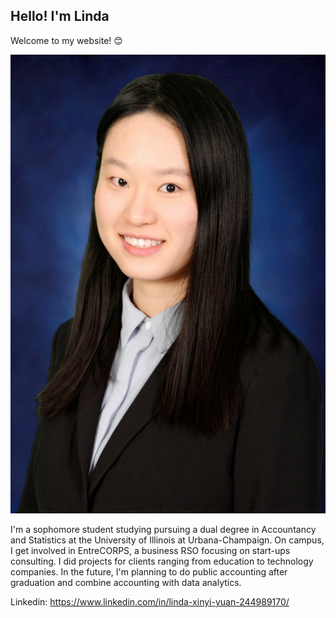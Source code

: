 ## Hello! I'm Linda

Welcome to my website! :blush:


![my picture](CareerFair.jpg)

I'm a sophomore student studying pursuing a dual degree in Accountancy and Statistics at the University of Illinois at Urbana-Champaign. On campus, I get involved in EntreCORPS, a business RSO focusing on start-ups consulting. I did projects for clients ranging from education to technology companies. In the future, I'm planning to do public accounting after graduation and combine accounting with data analytics. 

Linkedin: https://www.linkedin.com/in/linda-xinyi-yuan-244989170/
